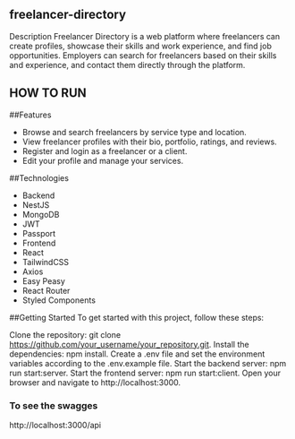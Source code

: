 ## freelancer-directory
Description
Freelancer Directory is a web platform where freelancers can create profiles, showcase their skills and work experience, and find job opportunities. Employers can search for freelancers based on their skills and experience, and contact them directly through the platform.



## HOW TO RUN
##Features
- Browse and search freelancers by service type and location.
- View freelancer profiles with their bio, portfolio, ratings, and reviews.
- Register and login as a freelancer or a client.
- Edit your profile and manage your services.

##Technologies
- Backend
- NestJS
- MongoDB
- JWT
- Passport
- Frontend
- React
- TailwindCSS
- Axios
- Easy Peasy
- React Router
- Styled Components


##Getting Started
To get started with this project, follow these steps:

Clone the repository: git clone https://github.com/your_username/your_repository.git.
Install the dependencies: npm install.
Create a .env file and set the environment variables according to the .env.example file.
Start the backend server: npm run start:server.
Start the frontend server: npm run start:client.
Open your browser and navigate to http://localhost:3000.

### To see the swagges
http://localhost:3000/api
